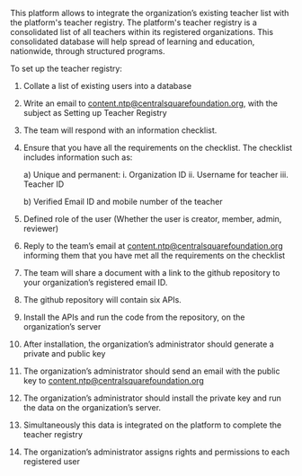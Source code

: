 This platform allows to integrate the organization’s existing teacher list with the platform's teacher registry. The platform's teacher registry is a consolidated list of all teachers within its registered organizations. This consolidated database will help spread of learning and education, nationwide, through structured programs.

To set up the teacher registry:
1. Collate a list of existing users into a database
1. Write an email  to content.ntp@centralsquarefoundation.org, with the subject as Setting up Teacher Registry
1. The team will respond with an information checklist.
1. Ensure that you have all the requirements on the checklist. The checklist includes information such as:
	
    a) Unique and permanent:
		i. Organization ID
		ii. Username for teacher
		iii. Teacher ID
	
    b) Verified Email ID and mobile number of the teacher
    
1. Defined role of the user (Whether the user is creator, member, admin, reviewer)
1. Reply to the team’s  email at  content.ntp@centralsquarefoundation.org  informing them  that you have met all the requirements on the checklist
1. The team will share a document with a link to the github repository to  your organization’s registered email ID.
1. The github repository will contain six APIs.
1. Install the APIs and run the code from  the repository, on the organization’s server
1. After installation, the organization’s administrator should generate a private and public key
1. The organization’s administrator should send an email with the public key  to content.ntp@centralsquarefoundation.org  
1. The organization’s administrator should install the private key and run the data on the organization’s server.
1. Simultaneously this data is integrated on the platform to complete the teacher registry 
1. The organization’s administrator assigns rights and permissions to each registered user
